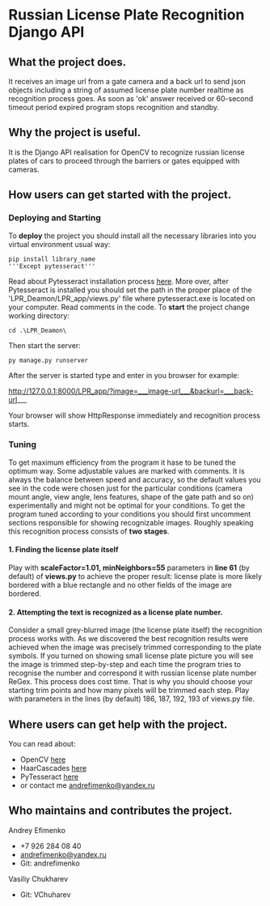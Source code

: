 # Russian License Plate Recognition Django API
## What the project does.
It receives an image url from a gate camera and a back
url to send json objects including a string of assumed
license plate number realtime as recognition process goes.
As soon as 'ok' answer received or 60-second timeout period
expired program stops recognition and standby.
## Why the project is useful.
It is the Django API realisation for OpenCV to recognize
russian license plates of cars to proceed through the
barriers or gates equipped with cameras.
## How users can get started with the project.
### Deploying and Starting
To __deploy__ the project you should install all the necessary
libraries into you virtual environment usual way:
~~~
pip install library_name 
'''Except pytesseract'''
~~~
Read about Pytesseract installation
process [here](https://pypi.org/project/pytesseract/).
More over, after Pytesseract is installed you should
set the path in the proper place of the 
'LPR_Deamon/LPR_app/views.py' file where pytesseract.exe
is located on your computer. Read comments in the code.
To __start__ the project change working directory:
~~~
cd .\LPR_Deamon\
~~~
Then start the server:
~~~
py manage.py runserver
~~~
After the server is started type and enter in you browser for example:

http://127.0.0.1:8000/LPR_app/?image=___image-url___&backurl=___back-url___

Your browser will show HttpResponse immediately and recognition
process starts.

### Tuning
To get maximum efficiency from the program it hase to
be tuned the optimum way. Some adjustable values are 
marked with comments. It is always the balance between
speed and accuracy, so the default values you see in the
code were chosen just for the particular conditions (camera
mount angle, view angle, lens features, shape of the gate path
and so on) experimentally and might not be optimal for your 
conditions. To get the program tuned according to your 
conditions you should first uncomment sections responsible for
showing recognizable images. Roughly speaking this recognition
process consists of __two stages__.
#### 1. Finding the license plate itself
Play with __scaleFactor=1.01, minNeighbors=55__ parameters
in __line 61__ (by default) of __views.py__ to achieve
the proper result: license plate is more likely bordered
with a blue rectangle and no other fields of the image are
bordered.
#### 2. Attempting the text is recognized as a license plate number.
Consider a small grey-blurred image (the license plate 
itself) the recognition process works with. As we
discovered the best recognition results were achieved
when the image was precisely trimmed corresponding to the plate
symbols. If you turned on showing small license plate picture
you will see the image is trimmed step-by-step and each time
the program tries to recognise the number and correspond it
with russian license plate number ReGex. This process does cost
time. That is why you should choose your starting trim points
and how many pixels will be trimmed each step. Play with
parameters in the lines (by default) 186, 187, 192, 193 of
views.py file.
## Where users can get help with the project.
You can read about:
* OpenCV
[here](https://opencv.org/)
* HaarCascades
[here](https://github.com/opencv/opencv/tree/master/data/haarcascades)
* PyTesseract
[here](https://pypi.org/project/pytesseract/)
* or contact me [andrefimenko@yandex.ru]()
## Who maintains and contributes the project.
Andrey Efimenko
* +7 926 284 08 40
* andrefimenko@yandex.ru
* Git: andrefimenko

Vasiliy Chukharev
* Git: VChuharev
